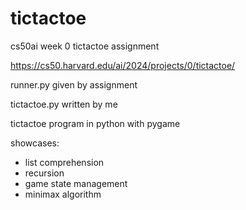 # tictactoe
cs50ai week 0 tictactoe assignment

https://cs50.harvard.edu/ai/2024/projects/0/tictactoe/

runner.py given by assignment

tictactoe.py written by me

tictactoe program in python with pygame

showcases:
- list comprehension
- recursion
- game state management
- minimax algorithm
